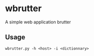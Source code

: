 # wbrutter
A simple web application brutter

## Usage

```
wbrutter.py -h <host> -i <dictionnary>
```
